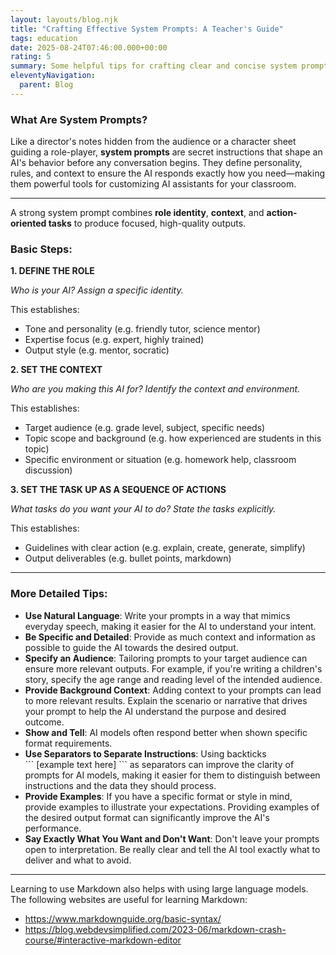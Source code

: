 ```yaml
---
layout: layouts/blog.njk
title: "Crafting Effective System Prompts: A Teacher's Guide"
tags: education
date: 2025-08-24T07:46:00.000+00:00
rating: 5
summary: Some helpful tips for crafting clear and concise system prompts.
eleventyNavigation:
  parent: Blog
---
```

### What Are System Prompts?

Like a director's notes hidden from the audience or a character sheet guiding a role-player, **system prompts** are secret instructions that shape an AI's behavior before any conversation begins. They define personality, rules, and context to ensure the AI responds exactly how you need—making them powerful tools for customizing AI assistants for your classroom.

- - -

A strong system prompt combines **role identity**, **context**, and **action-oriented tasks** to produce focused, high-quality outputs.

### Basic Steps:

**1. DEFINE THE ROLE**

*Who is your AI? Assign a specific identity.*

This establishes:  

* Tone and personality  (e.g. friendly tutor, science mentor)
* Expertise focus (e.g. expert, highly trained)
* Output style (e.g. mentor, socratic)

**2. SET THE CONTEXT**

*Who are you making this AI for? Identify the context and environment.*

This establishes:

* Target audience (e.g. grade level, subject, specific needs)  
* Topic scope and background (e.g. how experienced are students in this topic)
* Specific environment or situation (e.g. homework help, classroom discussion)

**3. SET THE TASK UP AS A SEQUENCE OF ACTIONS**

*What tasks do you want your AI to do? State the tasks explicitly.*

This establishes:

* Guidelines with clear action (e.g. explain, create, generate, simplify)
* Output deliverables (e.g. bullet points, markdown)

- - -

### **More Detailed Tips:**

* **Use Natural Language**: Write your prompts in a way that mimics everyday speech, making it easier for the AI to understand your intent.
* **Be Specific and Detailed**: Provide as much context and information as possible to guide the AI towards the desired output.
* **Specify an Audience**: Tailoring prompts to your target audience can ensure more relevant outputs. For example, if you're writing a children's story, specify the age range and reading level of the intended audience.
* **Provide Background Context**: Adding context to your prompts can lead to more relevant results. Explain the scenario or narrative that drives your prompt to help the AI understand the purpose and desired outcome.
* **Show and Tell**: AI models often respond better when shown specific format requirements. 
* **Use Separators to Separate Instructions**: Using backticks \
  \`\`\`  \[example text here] \`\`\` as separators can improve the clarity of prompts for AI models, making it easier for them to distinguish between instructions and the data they should process.
* **Provide Examples**: If you have a specific format or style in mind, provide examples to illustrate your expectations. Providing examples of the desired output format can significantly improve the AI's performance.
* **Say Exactly What You Want and Don't Want**: Don't leave your prompts open to interpretation. Be really clear and tell the AI tool exactly what to deliver and what to avoid.

- - -

Learning to use Markdown also helps with using large language models. The following websites are useful for learning Markdown:

* https://www.markdownguide.org/basic-syntax/
* https://blog.webdevsimplified.com/2023-06/markdown-crash-course/#interactive-markdown-editor
